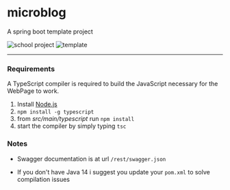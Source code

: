 # microblog
A spring boot template project

![school project](https://img.shields.io/badge/-SCHOOL_PROJECT-critical)
![template](https://img.shields.io/badge/-TEMPLATE_PROJECT-informational)

---

### Requirements

A TypeScript compiler is required to build the JavaScript necessary for the WebPage to work.

1. Install [Node.js](https://nodejs.org)
2. `npm install -g typescript`
3. from *src/main/typescript* run `npm install`
4. start the compiler by simply typing `tsc`


### Notes

- Swagger documentation is at url `/rest/swagger.json`

- If you don't have Java 14 i suggest you update your `pom.xml` to solve compilation issues